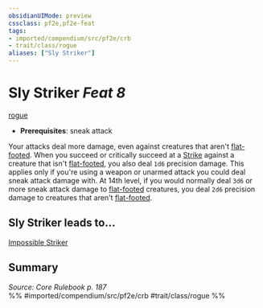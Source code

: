 ```yaml
---
obsidianUIMode: preview
cssclass: pf2e,pf2e-feat
tags:
- imported/compendium/src/pf2e/crb
- trait/class/rogue
aliases: ["Sly Striker"]
---
```

# Sly Striker  *Feat 8*  
[rogue](rules/traits/rogue.md)  

- **Prerequisites**: sneak attack

Your attacks deal more damage, even against creatures that aren't [flat-footed](conditions.md#Flat-footed). When you succeed or critically succeed at a [Strike](strike.md) against a creature that isn't [flat-footed](conditions.md#Flat-footed), you also deal `1d6` precision damage. This applies only if you're using a weapon or unarmed attack you could deal sneak attack damage with. At 14th level, if you would normally deal `3d6` or more sneak attack damage to [flat-footed](conditions.md#Flat-footed) creatures, you deal `2d6` precision damage to creatures that aren't [flat-footed](conditions.md#Flat-footed).

## Sly Striker leads to...

[Impossible Striker](impossible-striker.md)

## Summary

*Source: Core Rulebook p. 187*  
%% #imported/compendium/src/pf2e/crb #trait/class/rogue %%